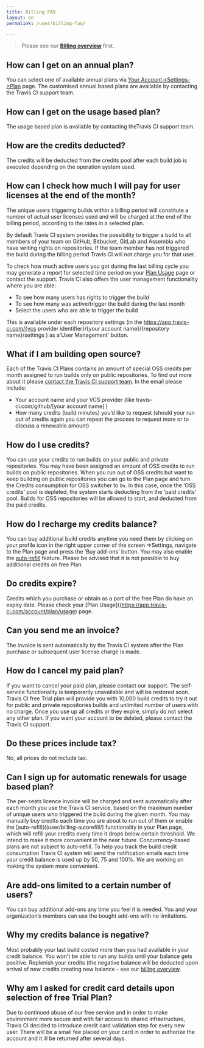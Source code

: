 ```yaml
---
title: Billing FAQ
layout: en
permalink: /user/billing-faq/

---
```


> Please see our **[Billing overview](/user/billing-overview/)** first.

## How can I get on an annual plan? 

You can select one of available annual plans via [Your Account->Settings->Plan](https://app.travis-ci.com/account/plan) page. The customised annual based plans are available by contacting the Travis CI support team. 

## How can I get on the usage based plan?

The usage based plan is available by contacting theTravis CI support team. 

## How are the credits deducted?

The credits will be deducted from the credits pool after each build job is executed depending on the operation system used.

## How  can I check how much I will pay for user licenses at the end of the month?

The unique users triggering builds within a billing period will constitute a number of actual user licenses used and will be charged at the end of the billing period, according to the rates in a selected plan.

By default Travis CI system provides the possibility to trigger a build to all members of your team on GitHub, Bitbucket, GitLab and Assembla who have writing rights on repositories.
If the team member has not triggered the build during the billing period Travis CI will not charge you for that user.


To check how much active users you got during the last billing cycle you may generate a report for selected time period on your [Plan Usage](https://app.travis-ci.com/account/plan/usage) page or contact the support.
Travis CI also offers the user management functionality where you are able:

* To see how many users has rights to trigger the build
* To see how many was active/trigger the build during the last month
* Select the users who are able to trigger the build 

This is available under each repository settings (in the https://app.travis-ci.com/{vcs provider identifier}/{your account name}/{repository name}/settings ) as a'User Management' button.

## What if I am building open source?

Each of the Travis CI Plans contains an amount of special OSS credits per month assigned to run builds only on public repositories. To find out more about it please [contact the Travis CI support team](mailto:support@travis-ci.com). In the email please include:

* Your account name and your VCS provider (like travis-ci.com/github/[your account name] )
* How many credits (build minutes) you’d like to request (should your run out of credits again you can repeat the process to request more or to discuss a renewable amount)


## How do I use credits?

You can use your credits to run builds on your public and private repositories.
You may have been assigned an amount of OSS credits to run builds on public repositories. When you run out of OSS credits but want to keep building on public repositories you can go to the Plan page and turn the Credits consumption for OSS switcher to `On`. In this case,  once the ‘OSS credits’ pool is depleted, the system starts deducting from the ‘paid credits’ pool. Builds for OSS repositories will be allowed to start, and deducted from the paid credits. 

## How do I recharge my credits balance?

You can buy additional build credits anytime you need them by clicking on your profile icon in the right upper corner of the screen =>Settings, navigate to the Plan page and  press the ‘Buy add-ons’ button. You may also enable the [auto-refill](user/billing-autorefill/) feature.
Please be advised that it is not possible to buy additional credits on free Plan. 


## Do credits expire?

Credits which you purchase or obtain as a part of the free Plan do have an expiry date. Please check your [Plan Usage]((https://app.travis-ci.com/account/plan/usage) page.

## Can you send me an invoice?

The invoice is sent automatically by the Travis CI system after the Plan purchase or subsequent user license charge is made. 

## How do I cancel my paid plan?

If you want to cancel your paid plan, please contact our support. The self-service functionality is temporarily unavailable and will be restored soon.
Travis CI free Trial plan will provide you with 10,000 build credits to try it out for public and private repositories builds and unlimited number of users with no charge. Once you use up all credits or they expire, simply do not select any other plan.
If you want your account to be deleted, please contact the Travis CI support.  


## Do these prices include tax?

No, all prices do not include tax. 

## Can I sign up for automatic renewals for usage based plan?

The per-seats licence invoice will be charged and sent automatically after each month you use the Travis CI service, based on the maximum number of unique users who triggered the build during the given month. 
You may manually buy credits each time you are about to run out of them or enable the [auto-refill]((user/billing-autorefill/) functionality in your Plan page, which will refill your credits every time it drops below certain threshold. We intend to make it more convenient in the near future. Concurrency-based plans are not subject to auto-refill.
To help you track the build credit consumption Travis CI system will send the notification emails each time your credit balance is used up by 50, 75 and 100%.
We are working on making the system more convenient.

## Are add-ons limited to a certain number of users?

You can buy additional add-ons any time you feel it is needed. You and your organization’s members can use the bought add-ons with no limitations.

## Why my credits balance is negative?

Most probably your last build costed more than you had available in your credit balance. You won't be able to run any builds until your balance gets positive. Replenish your credits (the negative balance will be deducted upon arrival of new credits creating new balance - see our [billing overview](/user/billing-overview/#negative-credits).

## Why am I asked for credit card details upon selection of free Trial Plan? 

Due to continued abuse of our free service and in order to make environment more secure and with fair access to shared infrastructure, Travis CI decided to introduce credit card validation step for every new user. There will be a small fee placed on your card in order to authorize the account and it ill be returned after several days.
